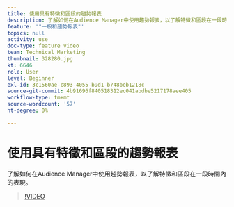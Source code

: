 ```yaml
---
title: 使用具有特徵和區段的趨勢報表
description: 了解如何在Audience Manager中使用趨勢報表，以了解特徵和區段在一段時間內的表現。
feature: '"一般和趨勢報表"'
topics: null
activity: use
doc-type: feature video
team: Technical Marketing
thumbnail: 328280.jpg
kt: 6646
role: User
level: Beginner
exl-id: 3c1560ae-c893-4055-b9d1-b748beb1218c
source-git-commit: 4b91696f840518312ec041abdbe5217178aee405
workflow-type: tm+mt
source-wordcount: '57'
ht-degree: 0%

---
```


# 使用具有特徵和區段的趨勢報表

了解如何在Audience Manager中使用趨勢報表，以了解特徵和區段在一段時間內的表現。

>[!VIDEO](https://video.tv.adobe.com/v/328280/?quality=12&learn=on)
